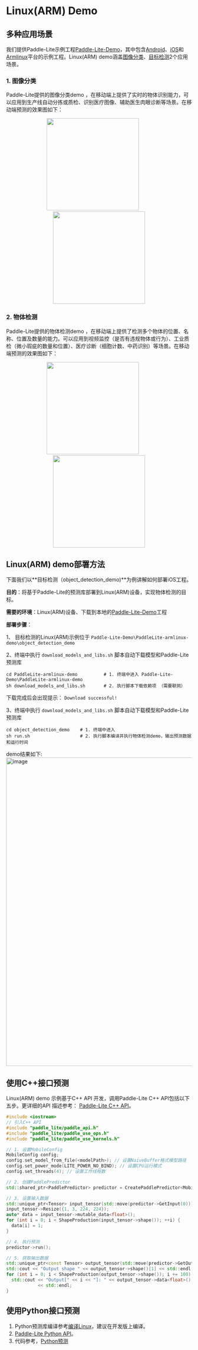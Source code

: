 # Linux(ARM) Demo

## 多种应用场景

我们提供Paddle-Lite示例工程[Paddle-Lite-Demo](https://github.com/PaddlePaddle/Paddle-Lite-Demo)，其中包含[Android](https://github.com/PaddlePaddle/Paddle-Lite-Demo/tree/master/PaddleLite-android-demo)、[iOS](https://github.com/PaddlePaddle/Paddle-Lite-Demo/tree/master/PaddleLite-ios-demo)和[Armlinux](https://github.com/PaddlePaddle/Paddle-Lite-Demo/tree/master/PaddleLite-armlinux-demo)平台的示例工程。Linux(ARM) demo涵盖[图像分类](https://github.com/PaddlePaddle/Paddle-Lite-Demo/tree/master/PaddleLite-android-demo/image_classification_demo)、[目标检测](https://github.com/PaddlePaddle/Paddle-Lite-Demo/tree/master/PaddleLite-android-demo/object_detection_demo)2个应用场景。

### 1. 图像分类

Paddle-Lite提供的图像分类demo ，在移动端上提供了实时的物体识别能力，可以应用到生产线自动分拣或质检、识别医疗图像、辅助医生肉眼诊断等场景。在移动端预测的效果图如下：

<p align="center"><img width="250" height="250"  src="https://paddlelite-data.bj.bcebos.com/doc_images/Android_iOS_demo/demo/tabby_cat.jpg"/>&#8194;&#8194;&#8194;&#8194;&#8194;<img width="250" height="250"  src="https://paddlelite-data.bj.bcebos.com/doc_images/Android_iOS_demo/demo/tabby_cat2.jpg"/></p>

### 2. 物体检测

Paddle-Lite提供的物体检测demo ，在移动端上提供了检测多个物体的位置、名称、位置及数量的能力。可以应用到视频监控（是否有违规物体或行为）、工业质检（微小瑕疵的数量和位置）、医疗诊断（细胞计数、中药识别）等场景。在移动端预测的效果图如下：

<p align="center"><img width="250" height="250"  src="https://paddlelite-data.bj.bcebos.com/doc_images/Android_iOS_demo/demo/dog.jpg"/>&#8194;&#8194;&#8194;&#8194;&#8194;<img width="250" height="250"  src="https://paddlelite-data.bj.bcebos.com/doc_images/Android_iOS_demo/demo/dog2.jpg"/></p>

## Linux(ARM) demo部署方法

下面我们以**目标检测（object_detection_demo)**为例讲解如何部署iOS工程。

**目的**：将基于Paddle-Lite的预测库部署到Linux(ARM)设备，实现物体检测的目标。

**需要的环境**：Linux(ARM)设备、下载到本地的[Paddle-Lite-Demo](https://github.com/PaddlePaddle/Paddle-Lite-Demo)工程

**部署步骤**：

1、 目标检测的Linux(ARM)示例位于 `Paddle-Lite-Demo\PaddleLite-armlinux-demo\object_detection_demo`

2、终端中执行 `download_models_and_libs.sh` 脚本自动下载模型和Paddle-Lite预测库

```shell
cd PaddleLite-armlinux-demo          # 1. 终端中进入 Paddle-Lite-Demo\PaddleLite-armlinux-demo
sh download_models_and_libs.sh       # 2. 执行脚本下载依赖项 （需要联网）
```

下载完成后会出现提示： `Download successful!`

3、终端中执行 `download_models_and_libs.sh` 脚本自动下载模型和Paddle-Lite预测库
```shell
cd object_detection_demo    # 1. 终端中进入
sh run.sh                   # 2. 执行脚本编译并执行物体检测demo，输出预测数据和运行时间
```
demo结果如下:
<img width="836" alt="image" src="https://user-images.githubusercontent.com/50474132/82852558-da228580-9f35-11ea-837c-e4d71066da57.png">

## 使用C++接口预测
Linux(ARM) demo 示例基于C++ API 开发，调用Paddle-Lite C++ API包括以下五步。更详细的API 描述参考： [Paddle-Lite C++ API](https://paddle-lite.readthedocs.io/zh/latest/api_reference/cxx_api_doc.html)。

```c++
#include <iostream>
// 引入C++ API
#include "paddle_lite/paddle_api.h"
#include "paddle_lite/paddle_use_ops.h"
#include "paddle_lite/paddle_use_kernels.h"

// 1. 设置MobileConfig
MobileConfig config;
config.set_model_from_file(<modelPath>); // 设置NaiveBuffer格式模型路径
config.set_power_mode(LITE_POWER_NO_BIND); // 设置CPU运行模式
config.set_threads(4); // 设置工作线程数

// 2. 创建PaddlePredictor
std::shared_ptr<PaddlePredictor> predictor = CreatePaddlePredictor<MobileConfig>(config);

// 3. 设置输入数据
std::unique_ptr<Tensor> input_tensor(std::move(predictor->GetInput(0)));
input_tensor->Resize({1, 3, 224, 224});
auto* data = input_tensor->mutable_data<float>();
for (int i = 0; i < ShapeProduction(input_tensor->shape()); ++i) {
  data[i] = 1;
}

// 4. 执行预测
predictor->run();

// 5. 获取输出数据
std::unique_ptr<const Tensor> output_tensor(std::move(predictor->GetOutput(0)));
std::cout << "Output shape " << output_tensor->shape()[1] << std::endl;
for (int i = 0; i < ShapeProduction(output_tensor->shape()); i += 100) {
  std::cout << "Output[" << i << "]: " << output_tensor->data<float>()[i]
            << std::endl;
}
```

## 使用Python接口预测

1. Python预测库编译参考[编译Linux](../user_guides/Compile/Linux)，建议在开发版上编译。
2. [Paddle-Lite Python API](https://paddle-lite.readthedocs.io/zh/latest/api_reference/python_api_doc.html)。
3. 代码参考，[Python预测](python_demo)
